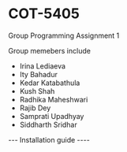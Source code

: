 # COT-5405
Group Programming Assignment 1




Group memebers include

- Irina Lediaeva
- Ity Bahadur
- Kedar Katabathula
- Kush Shah
- Radhika Maheshwari
- Rajib Dey
- Samprati Upadhyay
- Siddharth Sridhar

--- Installation guide ----

